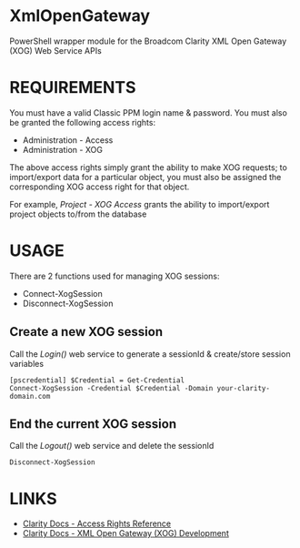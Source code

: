# XmlOpenGateway
PowerShell wrapper module for the Broadcom Clarity XML Open Gateway (XOG) Web Service APIs

# REQUIREMENTS
You must have a valid Classic PPM login name & password. 
You must also be granted the following access rights:
  
  - Administration - Access
  - Administration - XOG 

The above access rights simply grant the ability to make XOG requests; to import/export data for a 
particular object, you must also be assigned the corresponding XOG access right for that object.

For example, _Project - XOG Access_ grants the ability to import/export project objects to/from the database

# USAGE
There are 2 functions used for managing XOG sessions:

  - Connect-XogSession
  - Disconnect-XogSession

## Create a new XOG session
Call the _Login()_ web service to generate a sessionId & create/store session variables
```
[pscredential] $Credential = Get-Credential
Connect-XogSession -Credential $Credential -Domain your-clarity-domain.com
```

## End the current XOG session
Call the _Logout()_ web service and delete the sessionId
```
Disconnect-XogSession
```

# LINKS
- [Clarity Docs - Access Rights Reference](https://techdocs.broadcom.com/us/en/ca-enterprise-software/business-management/clarity-project-and-portfolio-management-ppm-on-premise/16-2-0/reference/clarity-ppm-access-rights-reference.html)
- [Clarity Docs - XML Open Gateway (XOG) Development](https://techdocs.broadcom.com/us/en/ca-enterprise-software/business-management/clarity-project-and-portfolio-management-ppm-on-premise/16-2-0/reference/xml-open-gateway-xog-development.html)
